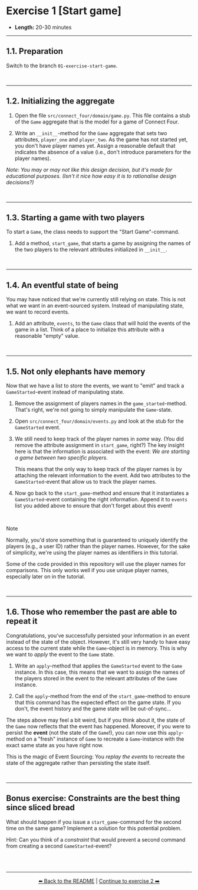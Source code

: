 # Exercise 1 [Start game]

- **Length:** 20-30 minutes 

---

## 1.1. Preparation

Switch to the branch `01-exercise-start-game`.

<br>

---

## 1.2. Initializing the aggregate

1. Open the file `src/connect_four/domain/game.py`. This file contains a stub of
   the `Game` aggregate that is the model for a game of Connect Four. 


2. Write an `__init__`-method for the `Game` aggregate that sets two attributes,
   `player_one` and `player_two`. As the game has not started yet, you don't
   have player names yet. Assign a reasonable default that indicates the absence
   of a value (i.e., don't introduce parameters for the player names).

*Note: You may or may not like this design decision, but it's made for
educational purposes. (Isn't it nice how easy it is to rationalise design
decisions?)* 

<br>

---

## 1.3. Starting a game with two players

To start a `Game`, the class needs to support the "Start Game"-command.

1. Add a method, `start_game`, that starts a game by assigning the names of the
   two players to the relevant attributes initialized in `__init__`.

<br>

---

## 1.4. An eventful state of being

You may have noticed that we're currently still relying on state. This is not
what we want in an event-sourced system. Instead of manipulating state, we want
to record events.

1. Add an attribute, `events`, to the `Game` class that will hold the events of
   the game in a list. Think of a place to initialize this attribute with a
   reasonable "empty" value.

<br>

---

## 1.5. Not only elephants have memory

Now that we have a list to store the events, we want to "emit" and track a
`GameStarted`-event instead of manipulating state.

1. Remove the assignment of players names in the `game_started`-method. That's
   right, we're not going to simply manipulate the `Game`-state.


2. Open `src/connect_four/domain/events.py` and look at the stub for the
   `GameStarted` event.


3. We still need to keep track of the player names in *some* way. (You did
   remove the attribute assignment in `start_game`, right?) The key insight here 
   is that the information is associated with the event: *We are starting a game 
   between two specific players.*

   This means that the only way to keep track of the player names is by
   attaching the relevant information to the event. Add two attributes to the
   `GameStarted`-event that allow us to track the player names.


4. Now go back to the `start_game`-method and ensure that it instantiates a
   `GameStarted`-event containing the right information. Append it to `events`
   list you added above to ensure that don't forget about this event!

<br>

> [!NOTE]
> Normally, you'd store something that is guaranteed to uniquely identify the
> players (e.g., a user ID) rather than the player names. However, for the sake
> of simplicity, we're using the player names as identifiers in this tutorial.
> 
> Some of the code provided in this repository will use the player names for
> comparisons. This only works well if you use unique player names, especially
> later on in the tutorial.

<br>

---

## 1.6. Those who remember the past are able to repeat it 

Congratulations, you've successfully persisted your information in an event
instead of the state of the object. However, it's still very handy to have easy
access to the current state while the `Game`-object is in memory. This is why we
want to *apply* the event to the `Game` state.

1. Write an `apply`-method that applies the `GameStarted` event to the `Game`
   instance. In this case, this means that we want to assign the names of the
   players stored in the event to the relevant attributes of the `Game`
   instance.

2. Call the `apply`-method from the end of the `start_game`-method to ensure
   that this command has the expected effect on the game state. If you don't,
   the event history and the game state will be out-of-sync...

The steps above may feel a bit weird, but if you think about it, the state of
the `Game` now reflects that the event has happened. Moreover, if you were to
persist the **event** (not the state of the `Game`!), you can now use this
`apply`-method on a "fresh" instance of `Game` to recreate a `Game`-instance
with the exact same state as you have right now.

This is the magic of Event Sourcing: You *replay the events* to recreate the
state of the aggregate rather than persisting the state itself.

<br>

---

## Bonus exercise: Constraints are the best thing since sliced bread

What should happen if you issue a `start_game`-command for the second time on
the same game? Implement a solution for this potential problem.

Hint: Can you think of a *constraint* that would prevent a second command from
creating a second `GameStarted`-event?

<br><br>

---

<p align="center">
   <a href="/README.md">⬅️ Back to the README</a> | <a href="/exercises/exercise-02-play-the-game.md">Continue to exercise 2 ➡️</a>
</p>
